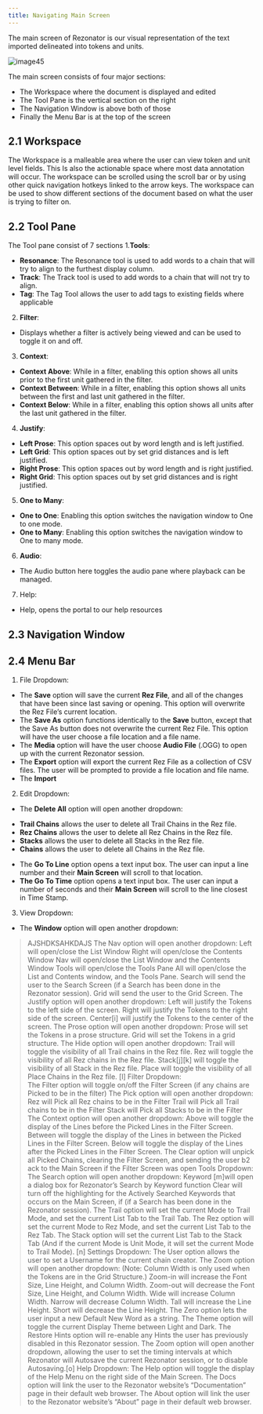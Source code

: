 ```yaml
---
title: Navigating Main Screen
---
```

The main screen of Rezonator is our visual representation of the text imported delineated into tokens and units. 

![image45](https://user-images.githubusercontent.com/34769184/132994278-f4c43f7d-36f2-4c4b-a626-cf16ab463f9e.png)

The main screen consists of four major sections:
  * The Workspace where the document is displayed and edited
  * The Tool Pane is the vertical section on the right
  * The Navigation Window is above both of those
  * Finally the Menu Bar is at the top of the screen


## 2.1 Workspace 

The Workspace is a malleable area where the user can view token and unit level fields. This Is also the actionable space where most data annotation will occur. The workspace can be scrolled using the scroll bar or by using other quick navigation hotkeys linked to the arrow keys. The workspace can be used to show different sections of the document based on what the user is trying to filter on.

## 2.2 Tool Pane

The Tool pane consist of 7 sections
1.**Tools**:
   + **Resonance**: The Resonance tool is used to add words to a chain that will try to align to the furthest display column.
   + **Track**: The Track tool is used to add words to a chain that will not try to align.
   + **Tag**: The Tag Tool allows the user to add tags to existing fields where applicable
2. **Filter**:
 + Displays whether a filter is actively being viewed and can be used to toggle it on and off.
3. **Context**:
 + **Context Above**: While in a filter, enabling this option shows all units prior to the first unit gathered in the filter.
 + **Context Between**: While in a filter, enabling this option shows all units between the first and last unit gathered in the filter.
 + **Context Below**: While in a filter, enabling this option shows all units after the last unit gathered in the filter.
4. **Justify**:
 + **Left Prose**: This option spaces out by word length and is left justified.
 + **Left Grid**: This option spaces out by set grid distances and is left justified.
 + **Right Prose**: This option spaces out by word length and is right justified.
 + **Right Grid**: This option spaces out by set grid distances and is right justified.
5. **One to Many**:
 + **One to One**: Enabling this option switches the navigation window to One to one mode.
 + **One to Many**: Enabling this option switches the navigation window to One to many mode.
6. **Audio**:
 + The Audio button here toggles the audio pane where playback can be managed.
7. Help:
 + Help, opens the portal to our help resources

## 2.3	Navigation Window 

## 2.4	Menu Bar 

1. File Dropdown:
 * The **Save** option will save the current **Rez File**, and all of the changes that have been since last saving or opening. This option will overwrite the Rez File’s current location.
 * The **Save As** option functions identically to the **Save** button, except that the Save As button does not overwrite the current Rez File. This option will have the user choose a file location and a file name.
 * The **Media** option will have the user choose **Audio File** (.OGG) to open up with the current Rezonator session.
 * The **Export** option will export the current Rez File as a collection of CSV files. The user will be prompted to provide a file location and file name.
 * The **Import**
2. Edit Dropdown:
 + The **Delete All** option will open another dropdown:
  - **Trail Chains** allows the user to delete all Trail Chains in the Rez file.
  - **Rez Chains** allows the user to delete all Rez Chains in the Rez file.
  - **Stacks** allows the user to delete all Stacks in the Rez file.
  - **Chains** allows the user to delete all Chains in the Rez file.
+ The **Go To Line** option opens a text input box. The user can input a line number and their **Main Screen** will scroll to that location.
+ **The Go To Time** option opens a text input box. The user can input a number of seconds and their **Main Screen** will scroll to the line closest in Time Stamp.
3. View Dropdown:
 * The **Window** option will open another dropdown:
 > AJSHDKSAHKDAJS 
The Nav option will open another dropdown:
Left will open/close the List Window
Right will open/close the Contents Window
Nav will open/close the List Window and the Contents Window
Tools will open/close the Tools Pane
All will open/close the List and Contents window, and the Tools Pane.
Search will send the user to the Search Screen (if a Search has been done in the Rezonator session).
Grid will send the user to the Grid Screen.
The Justify option will open another dropdown:
Left will justify the Tokens to the left side of the screen.
Right will justify the Tokens to the right side of the screen.
Center[i] will justify the Tokens to the center of the screen.
The Prose option will open another dropdown:
Prose will set the Tokens in a prose structure.
Grid will set the Tokens in a grid structure.
The Hide option will open another dropdown:
Trail will toggle the visibility of all Trail chains in the Rez file.
Rez will toggle the visibility of all Rez chains in the Rez file.
Stack[j][k] will toggle the visibility of all Stack in the Rez file.
Place will toggle the visibility of all Place Chains in the Rez file.
[l]
Filter Dropdown:        
The Filter option will toggle on/off the Filter Screen (if any chains are Picked to be in the filter)
The Pick option will open another dropdown:
Rez will Pick all Rez chains to be in the Filter
Trail will Pick all Trail chains to be in the Filter
Stack will Pick all Stacks to be in the Filter
The Context option will open another dropdown:
Above will toggle the display of the Lines before the Picked Lines in the Filter Screen.
Between will toggle the display of the Lines in between the Picked Lines in the Filter Screen.
Below will toggle the display of the Lines after the Picked Lines in the Filter Screen.
The Clear option will unpick all Picked Chains, clearing the Filter Screen, and sending the user b2        ack to the Main Screen if the Filter Screen was open
Tools Dropdown:
The Search option will open another dropdown:
Keyword [m]will open a dialog box for Rezonator’s Search by Keyword function
Clear will turn off the highlighting for the Actively Searched Keywords that occurs on the Main Screen, if (if a Search has been done in the Rezonator session).
The Trail option will set the current Mode to Trail Mode,  and set the current List Tab to the Trail Tab.
The Rez option will set the current Mode to Rez Mode,  and set the current List Tab to the Rez Tab.
The Stack option will set the current List Tab to the Stack Tab (And if the current Mode is Unit Mode, it will set the current Mode to Trail Mode).
[n]
Settings Dropdown:
The User option allows the user to set a Username for the current chain creator.
The Zoom option will open another dropdown: (Note: Column Width is only used when the Tokens are in the Grid Structure.)
Zoom-in will increase the Font Size, Line Height, and Column Width.
Zoom-out will decrease the Font Size, Line Height, and Column Width.
Wide will increase Column Width.
Narrow will decrease Column Width.
Tall will increase the Line Height.
Short will decrease the Line Height.
The Zero option lets the user input a new Default New Word as a string.
The Theme option will toggle the current Display Theme between Light  and Dark.
The Restore Hints option will re-enable any Hints the user has previously disabled in this Rezonator session.
The Zoom option will open another dropdown, allowing the user to set the timing intervals at which Rezonator will Autosave the current Rezonator session, or to disable Autosaving.[o]
Help Dropdown:
The Help option will toggle the display of the Help Menu on the right side of the Main Screen.
The Docs option will link the user to the Rezonator website’s “Documentation” page in their default web browser.
The About option will link the user to the Rezonator website’s “About” page in their default web browser.

